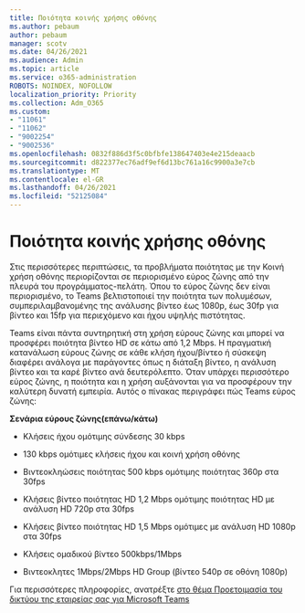 ```yaml
---
title: Ποιότητα κοινής χρήσης οθόνης
ms.author: pebaum
author: pebaum
manager: scotv
ms.date: 04/26/2021
ms.audience: Admin
ms.topic: article
ms.service: o365-administration
ROBOTS: NOINDEX, NOFOLLOW
localization_priority: Priority
ms.collection: Adm_O365
ms.custom:
- "11061"
- "11062"
- "9002254"
- "9002536"
ms.openlocfilehash: 0832f886d3f5c0bfbfe138647403e4e215deaacb
ms.sourcegitcommit: d822377ec76adf9ef6d13bc761a16c9900a3e7cb
ms.translationtype: MT
ms.contentlocale: el-GR
ms.lasthandoff: 04/26/2021
ms.locfileid: "52125084"
---
```

# <a name="screen-sharing-quality"></a>Ποιότητα κοινής χρήσης οθόνης

Στις περισσότερες περιπτώσεις, τα προβλήματα ποιότητας με την Κοινή χρήση οθόνης περιορίζονται σε περιορισμένο εύρος ζώνης από την πλευρά του προγράμματος-πελάτη.  Όπου το εύρος ζώνης δεν είναι περιορισμένο, το Teams βελτιστοποιεί την ποιότητα των πολυμέσων, συμπεριλαμβανομένης της ανάλυσης βίντεο έως 1080p, έως 30fp για βίντεο και 15fp για περιεχόμενο και ήχου υψηλής πιστότητας.

Teams είναι πάντα συντηρητική στη χρήση εύρους ζώνης και μπορεί να προσφέρει ποιότητα βίντεο HD σε κάτω από 1,2 Mbps. Η πραγματική κατανάλωση εύρους ζώνης σε κάθε κλήση ήχου/βίντεο ή σύσκεψη διαφέρει ανάλογα με παράγοντες όπως η διάταξη βίντεο, η ανάλυση βίντεο και τα καρέ βίντεο ανά δευτερόλεπτο. Όταν υπάρχει περισσότερο εύρος ζώνης, η ποιότητα και η χρήση αυξάνονται για να προσφέρουν την καλύτερη δυνατή εμπειρία. Αυτός ο πίνακας περιγράφει πώς Teams εύρος ζώνης:

**Σενάρια εύρους ζώνης(επάνω/κάτω)**

- Κλήσεις ήχου ομότιμης σύνδεσης 30 kbps

- 130 kbps ομότιμες κλήσεις ήχου και κοινή χρήση οθόνης

- Βιντεοκληώσεις ποιότητας 500 kbps ομότιμης ποιότητας 360p στα 30fps

- Κλήσεις βίντεο ποιότητας HD 1,2 Mbps ομότιμης ποιότητας HD με ανάλυση HD 720p στα 30fps

- Κλήσεις βίντεο ποιότητας HD 1,5 Mbps ομότιμες με ανάλυση HD 1080p στα 30fps

- Κλήσεις ομαδικού βίντεο 500kbps/1Mbps

- Βιντεοκλητες 1Mbps/2Mbps HD Group (βίντεο 540p σε οθόνη 1080p)

Για περισσότερες πληροφορίες, ανατρέξτε [στο θέμα Προετοιμασία του δικτύου της εταιρείας σας για Microsoft Teams](https://docs.microsoft.com/microsoftteams/prepare-network#bandwidth-requirements)